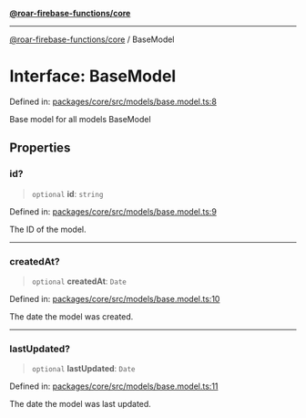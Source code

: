 [**@roar-firebase-functions/core**](../README.md)

---

[@roar-firebase-functions/core](../README.md) / BaseModel

# Interface: BaseModel

Defined in: [packages/core/src/models/base.model.ts:8](https://github.com/yeatmanlab/roar-firebase-functions/blob/0fc701649174b7557e55644b1065be2fa3d3d7ca/packages/core/src/models/base.model.ts#L8)

Base model for all models
BaseModel

## Properties

### id?

> `optional` **id**: `string`

Defined in: [packages/core/src/models/base.model.ts:9](https://github.com/yeatmanlab/roar-firebase-functions/blob/0fc701649174b7557e55644b1065be2fa3d3d7ca/packages/core/src/models/base.model.ts#L9)

The ID of the model.

---

### createdAt?

> `optional` **createdAt**: `Date`

Defined in: [packages/core/src/models/base.model.ts:10](https://github.com/yeatmanlab/roar-firebase-functions/blob/0fc701649174b7557e55644b1065be2fa3d3d7ca/packages/core/src/models/base.model.ts#L10)

The date the model was created.

---

### lastUpdated?

> `optional` **lastUpdated**: `Date`

Defined in: [packages/core/src/models/base.model.ts:11](https://github.com/yeatmanlab/roar-firebase-functions/blob/0fc701649174b7557e55644b1065be2fa3d3d7ca/packages/core/src/models/base.model.ts#L11)

The date the model was last updated.
